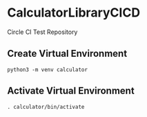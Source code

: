 # CalculatorLibraryCICD
Circle CI Test Repository

## Create Virtual Environment
    python3 -m venv calculator


## Activate Virtual Environment
    . calculator/bin/activate